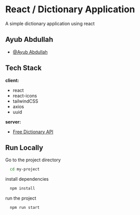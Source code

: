 
# React / Dictionary Application 

A simple dictionary application using react


## Ayub Abdullah

- [@Ayub Abdullah](https://www.github.com/ayubabdullah)


## Tech Stack

**client:** 
- react
- react-icons
- tailwindCSS 
- axios
- uuid

**server:**
- [Free Dictionary API](https://dictionaryapi.dev)
## Run Locally


Go to the project directory

```bash
  cd my-project
```

install dependencies
```bash
  npm install
```

run the project

```bash
  npm run start
```

